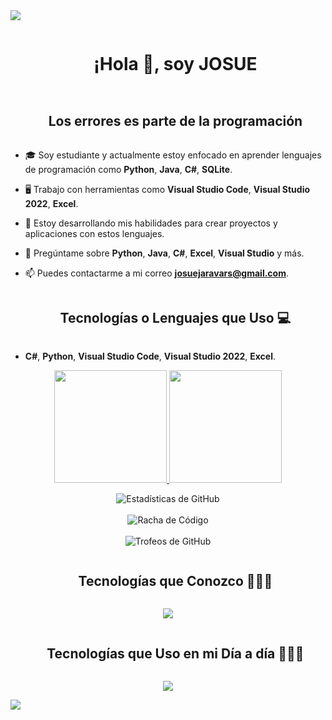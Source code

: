 <!-- divisor horizontal (gradiente) -->
<img src="https://user-images.githubusercontent.com/73097560/115834477-dbab4500-a447-11eb-908a-139a6edaec5c.gif">

<!-- h1 sin borde inferior -->
<div id="user-content-toc">
  <ul align="center">
    <summary><h1 style="display: inline-block">¡Hola 👋, soy JOSUE </h1></summary>
  </ul>
</div>

<!-- h2 sin borde inferior -->
<div id="user-content-toc">
  <ul align="center">
    <summary><h2 style="display: inline-block">Los errores es parte de la programación</h2></summary>
  </ul>
</div>

<!-- Introducción -->
- 🎓 Soy estudiante y actualmente estoy enfocado en aprender lenguajes de programación como **Python**, **Java**, **C#**, **SQLite**.

- 🖥️ Trabajo con herramientas como **Visual Studio Code**, **Visual Studio 2022**, **Excel**.

- 🌱 Estoy desarrollando mis habilidades para crear proyectos y aplicaciones con estos lenguajes.

- 💬 Pregúntame sobre **Python**, **Java**, **C#**, **Excel**, **Visual Studio** y más.

- 📫 Puedes contactarme a mi correo **josuejaravars@gmail.com**.


<!-- Tecnologías o lenguajes que uso -->
<div id="user-content-toc">
  <ul align="center">
    <summary><h2 style="display: inline-block">Tecnologías o Lenguajes que Uso 💻</h2></summary>
  </ul>
</div>

- **C#**, **Python**, **Visual Studio Code**, **Visual Studio 2022**, **Excel**.

<p align="center">
<a href="https://github.com/AVS1508">
  <img height="180em" src="https://github-readme-stats-eight-theta.vercel.app/api?username=JosueAdriJV&show_icons=true&theme=algolia&include_all_commits=true&count_private=true"/>
  <img height="180em" src="https://github-readme-stats-eight-theta.vercel.app/api/top-langs/?username=JosueAdriJV&layout=compact&langs_count=8&theme=algolia"/>
</a>
</p>

 <!-- Estadísticas de GitHub -->
<p align="center">
  
  <img src="https://github-readme-stats.vercel.app/api?username=JosueAdriJV&theme=algolia&show_icons=true&count_private=true" alt="Estadísticas de GitHub" />
  <br></br>
  <img src="https://github-readme-streak-stats.herokuapp.com/?user=JosueAdriJV&theme=algolia&hide_border=true" alt="Racha de Código" />
  <br></br>
  <!-- Trofeos de GitHub -->
  <img src="https://github-profile-trophy.vercel.app/?username=JosueAdriJV&theme=radical&no-bg=true" alt="Trofeos de GitHub" />
</p>

<!-- h2 sin borde inferior -->
<div id="user-content-toc">
  <ul align="center">
    <summary><h2 style="display: inline-block">Tecnologías que Conozco 👨🏻‍💻</h2></summary>
  </ul>
</div>

<!-- íconos de tecnologías -->
<p align="center">
  <a href="https://skillicons.dev">
    <img src="https://skillicons.dev/icons?i=discord,vscode,visualstudio,twitter,instagram,linkedin,html,gmail,css,cs,github,python,mysql,js,java,php,sql&perline=6" />
  </a>
</p>

<div id="user-content-toc">
  <ul align="center">
    <summary><h2 style="display: inline-block">Tecnologías que Uso en mi Día a día 👨🏻‍💻</h2></summary>
  </ul>
</div>

<p align="center">
  <a href="https://skillicons.dev">
    <img src="https://skillicons.dev/icons?i=discord,vscode,visualstudio,gmail,cs,github,python,mysql,java,sql&perline=6" />
  </a>
</p>

<!-- divisor horizontal (gradiente) -->
<img src="https://user-images.githubusercontent.com/73097560/115834477-dbab4500-a447-11eb-908a-139a6edaec5c.gif">
